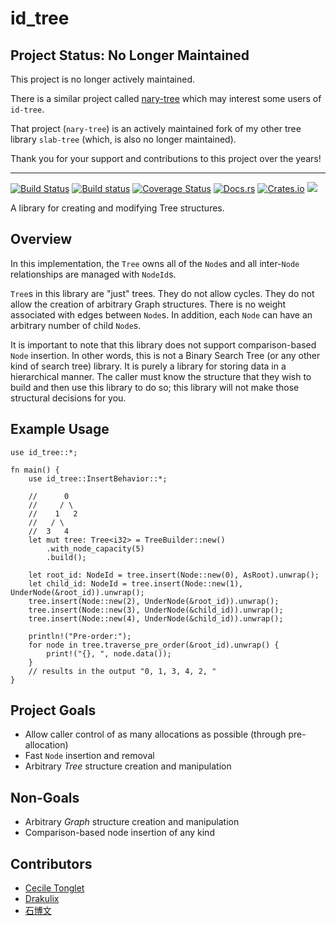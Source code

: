 # id_tree

## Project Status: No Longer Maintained

This project is no longer actively maintained.

There is a similar project called [nary-tree](https://github.com/osimarr/nary-tree) which may interest some users of `id-tree`.

That project (`nary-tree`) is an actively maintained fork of my other tree library `slab-tree` (which, is also no longer maintained).

Thank you for your support and contributions to this project over the years!

---

[![Build Status](https://travis-ci.org/iwburns/id-tree.svg?branch=master)](https://travis-ci.org/iwburns/id-tree)
[![Build status](https://ci.appveyor.com/api/projects/status/rw42btsa1i7bqcx9/branch/master?svg=true)](https://ci.appveyor.com/project/iwburns/id-tree/branch/master)
[![Coverage Status](https://coveralls.io/repos/github/iwburns/id-tree/badge.svg?branch=master)](https://coveralls.io/github/iwburns/id-tree?branch=master)
[![Docs.rs](https://docs.rs/id_tree/badge.svg)](https://docs.rs/id_tree)
[![Crates.io](https://img.shields.io/crates/v/id_tree.svg)](https://crates.io/crates/id_tree)
[![](https://tokei.rs/b1/github/iwburns/id-tree)](https://github.com/iwburns/id-tree)

A library for creating and modifying Tree structures.

## Overview
In this implementation, the `Tree` owns all of the `Node`s and all inter-`Node` relationships are
managed with `NodeId`s.

`Tree`s in this library are "just" trees.  They do not allow cycles.  They do not allow
the creation of arbitrary Graph structures.  There is no weight associated with edges between
`Node`s.  In addition, each `Node` can have an arbitrary number of child `Node`s.

It is important to note that this library does not support comparison-based `Node` insertion.
In other words, this is not a Binary Search Tree (or any other kind of search tree) library.
It is purely a library for storing data in a hierarchical manner.  The caller must know the
structure that they wish to build and then use this library to do so;  this library will not
make those structural decisions for you.

## Example Usage
```
use id_tree::*;

fn main() {
    use id_tree::InsertBehavior::*;

    //      0
    //     / \
    //    1   2
    //   / \
    //  3   4
    let mut tree: Tree<i32> = TreeBuilder::new()
        .with_node_capacity(5)
        .build();

    let root_id: NodeId = tree.insert(Node::new(0), AsRoot).unwrap();
    let child_id: NodeId = tree.insert(Node::new(1), UnderNode(&root_id)).unwrap();
    tree.insert(Node::new(2), UnderNode(&root_id)).unwrap();
    tree.insert(Node::new(3), UnderNode(&child_id)).unwrap();
    tree.insert(Node::new(4), UnderNode(&child_id)).unwrap();

    println!("Pre-order:");
    for node in tree.traverse_pre_order(&root_id).unwrap() {
        print!("{}, ", node.data());
    }
    // results in the output "0, 1, 3, 4, 2, "
}
```

## Project Goals
* Allow caller control of as many allocations as possible (through pre-allocation)
* Fast `Node` insertion and removal
* Arbitrary _Tree_ structure creation and manipulation

## Non-Goals
* Arbitrary _Graph_ structure creation and manipulation
* Comparison-based node insertion of any kind

## Contributors
* [Cecile Tonglet](https://github.com/cecton)
* [Drakulix](https://github.com/Drakulix)
* [石博文](https://github.com/sbwtw)

